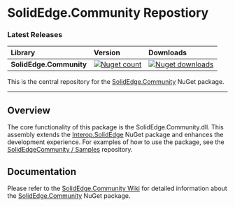 SolidEdge.Community Repostiory
================

### Latest Releases
|Library           |Version           |Downloads         |
|:-----------------|:-----------------|:-----------------|
|**SolidEdge.Community**|[![Nuget count](http://img.shields.io/nuget/v/SolidEdge.Community.svg)](https://www.nuget.org/packages/SolidEdge.Community/)|[![Nuget downloads](http://img.shields.io/nuget/dt/SolidEdge.Community.svg)](https://www.nuget.org/packages/SolidEdge.Community/)|

This is the central repository for the [SolidEdge.Community](http://www.nuget.org/packages/SolidEdge.Community) NuGet package.

---

## Overview
The core functionality of this package is the SolidEdge.Community.dll. This assembly extends the [Interop.SolidEdge](http://www.nuget.org/packages/Interop.SolidEdge) NuGet package and enhances the development experience. For examples of how to use the package, see the [SolidEdgeCommunity / Samples](https://github.com/SolidEdgeCommunity/Samples) repository.

## Documentation
Please refer to the [SolidEdge.Community Wiki](https://github.com/SolidEdgeCommunity/SolidEdge.Community/wiki) for detailed information about the [SolidEdge.Community](http://www.nuget.org/packages/SolidEdge.Community) NuGet package.
